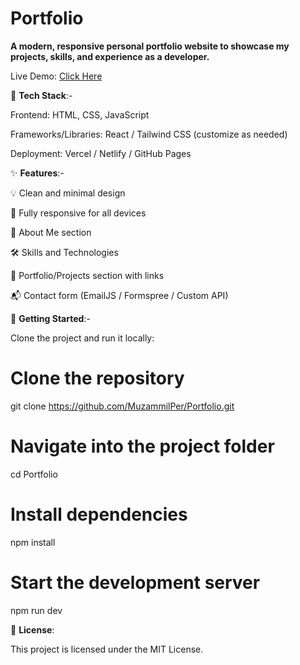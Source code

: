 # Portfolio

**A modern, responsive personal portfolio website to showcase my projects, skills, and experience as a developer.**

Live Demo: [Click Here](https://portfolio-muzammil-as-projects.vercel.app/ )

🧰 **Tech Stack**:-

Frontend: HTML, CSS, JavaScript

Frameworks/Libraries: React / Tailwind CSS (customize as needed)

Deployment: Vercel / Netlify / GitHub Pages

✨ **Features**:-

💡 Clean and minimal design

📱 Fully responsive for all devices

🧑 About Me section

🛠️ Skills and Technologies

📁 Portfolio/Projects section with links

📬 Contact form (EmailJS / Formspree / Custom API)

🚀 **Getting Started**:-

Clone the project and run it locally:

# Clone the repository
git clone https://github.com/MuzammilPer/Portfolio.git

# Navigate into the project folder
cd Portfolio

# Install dependencies
npm install

# Start the development server
npm run dev

📝 **License**:

This project is licensed under the MIT License.


